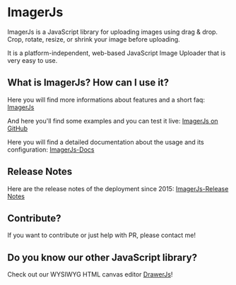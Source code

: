 # ImagerJs

ImagerJs is a JavaScript library for uploading images using drag & drop. 
Crop, rotate, resize, or shrink your image before uploading.

It is a platform-independent, web-based JavaScript Image Uploader that is very easy to use.

## What is ImagerJs? How can I use it?

Here you will find more informations about features and a short faq: [ImagerJs](https://www.imagerjs.com)

And here you'll find some examples and you can test it live: [ImagerJs on GitHub](https://carstenschaefer.github.io/ImagerJs/)

Here you will find a detailed documentation about the usage and its configuration: [ImagerJs-Docs](https://www.imagerjs.com/documentation)

## Release Notes

Here are the release notes of the deployment since 2015: [ImagerJs-Release Notes](https://www.imagerjs.com/release-notes)

## Contribute?

If you want to contribute or just help with PR, please contact me!

## Do you know our other JavaScript library?

Check out our WYSIWYG HTML canvas editor [DrawerJs](https://www.drawerjs.com)!